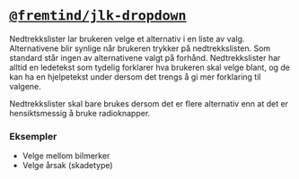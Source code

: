 # [`@fremtind/jlk-dropdown`](https://fremtind.github.io/jokul/components/dropdown/)

Nedtrekkslister lar brukeren velge et alternativ i en liste av valg. Alternativene blir synlige når brukeren trykker på nedtrekkslisten. Som standard står ingen av alternativene valgt på forhånd. Nedtrekkslister har alltid en ledetekst som tydelig forklarer hva brukeren skal velge blant, og de kan ha en hjelpetekst under dersom det trengs å gi mer forklaring til valgene.

Nedtrekkslister skal bare brukes dersom det er flere alternativ enn at det er hensiktsmessig å bruke radioknapper.

### Eksempler
- Velge mellom bilmerker
- Velge årsak (skadetype)

